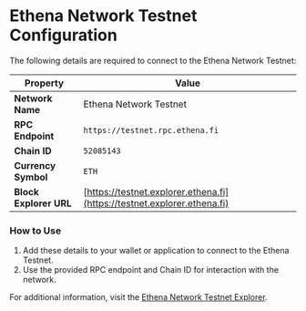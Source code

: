 # Ethena Network Testnet Configuration

The following details are required to connect to the Ethena Network Testnet:

| **Property**          | **Value**                                |
|------------------------|------------------------------------------|
| **Network Name**       | Ethena Network Testnet                  |
| **RPC Endpoint**       | `https://testnet.rpc.ethena.fi`         |
| **Chain ID**           | `52085143`                              |
| **Currency Symbol**    | `ETH`                                   |
| **Block Explorer URL** | [https://testnet.explorer.ethena.fi](https://testnet.explorer.ethena.fi) |

### How to Use
1. Add these details to your wallet or application to connect to the Ethena Testnet.
2. Use the provided RPC endpoint and Chain ID for interaction with the network.

For additional information, visit the [Ethena Network Testnet Explorer](https://testnet.explorer.ethena.fi).

